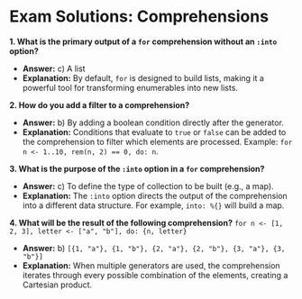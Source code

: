 # Exam Solutions: Comprehensions

**1. What is the primary output of a `for` comprehension without an `:into` option?**

- **Answer:** c) A list
- **Explanation:** By default, `for` is designed to build lists, making it a powerful tool for transforming enumerables into new lists.

**2. How do you add a filter to a comprehension?**

- **Answer:** b) By adding a boolean condition directly after the generator.
- **Explanation:** Conditions that evaluate to `true` or `false` can be added to the comprehension to filter which elements are processed. Example: `for n <- 1..10, rem(n, 2) == 0, do: n`.

**3. What is the purpose of the `:into` option in a `for` comprehension?**

- **Answer:** c) To define the type of collection to be built (e.g., a map).
- **Explanation:** The `:into` option directs the output of the comprehension into a different data structure. For example, `into: %{}` will build a map.

**4. What will be the result of the following comprehension?**
`for n <- [1, 2, 3], letter <- ["a", "b"], do: {n, letter}`

- **Answer:** b) `[{1, "a"}, {1, "b"}, {2, "a"}, {2, "b"}, {3, "a"}, {3, "b"}]`
- **Explanation:** When multiple generators are used, the comprehension iterates through every possible combination of the elements, creating a Cartesian product.
